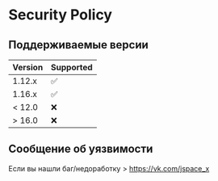 # Security Policy

## Поддерживаемые версии


| Version | Supported          |
| ------- | ------------------ |
| 1.12.x   | :white_check_mark: |
| 1.16.x   | :white_check_mark:                |
| < 12.0   | :x:                |
| > 16.0   | :x:                |

## Сообщение об уязвимости


Если вы нашли баг/недоработку > https://vk.com/jspace_x    
